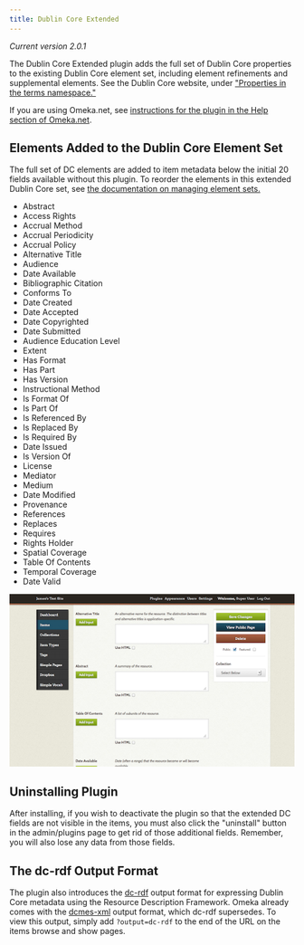 ```yaml
---
title: Dublin Core Extended
---
```

*Current version 2.0.1*

The Dublin Core Extended plugin adds the full set of Dublin Core properties to the existing Dublin Core element set, including element refinements and supplemental elements. See the Dublin Core website, under ["Properties in the terms namespace."](http://dublincore.org/documents/dcmi-terms/#H2)

If you are using Omeka.net, see [instructions for the plugin in the Help section of Omeka.net](http://info.omeka.net/build-a-website/manage-themes-and-plugins/dublin-core-extended/).

Elements Added to the Dublin Core Element Set 
---------------------------------------------------------------
The full set of DC elements are added to item metadata below the initial 20 fields available without this plugin. To reorder the elements in this extended Dublin Core set, see
[the documentation on managing element sets.](../Managing_Element_Sets.md)

-   Abstract
-   Access Rights
-   Accrual Method
-   Accrual Periodicity
-   Accrual Policy
-   Alternative Title
-   Audience
-   Date Available
-   Bibliographic Citation
-   Conforms To
-   Date Created
-   Date Accepted
-   Date Copyrighted
-   Date Submitted
-   Audience Education Level
-   Extent
-   Has Format
-   Has Part
-   Has Version
-   Instructional Method
-   Is Format Of
-   Is Part Of
-   Is Referenced By
-   Is Replaced By
-   Is Required By
-   Date Issued
-   Is Version Of
-   License
-   Mediator
-   Medium
-   Date Modified
-   Provenance
-   References
-   Replaces
-   Requires
-   Rights Holder
-   Spatial Coverage
-   Table Of Contents
-   Temporal Coverage
-   Date Valid

![DCExtended.png](../doc_files/plugin_images/DCExtended.png)

Uninstalling Plugin 
-------------------------------------------------------------
After installing, if you wish to deactivate the plugin so that the extended DC fields are not visible in the items, you must also click the "uninstall" button in the admin/plugins page to get rid of those additional fields. Remember, you will also lose any data from those fields.

The dc-rdf Output Format 
---------------------------------------------------------------
The plugin also introduces the [dc-rdf](http://dublincore.org/documents/dc-rdf/) output format for expressing Dublin Core metadata using the Resource Description Framework. Omeka already comes with the [dcmes-xml](http://dublincore.org/documents/dcmes-xml/) output format, which dc-rdf supersedes. To view this output, simply add `?output=dc-rdf` to the end of the URL on the items browse and show pages.
